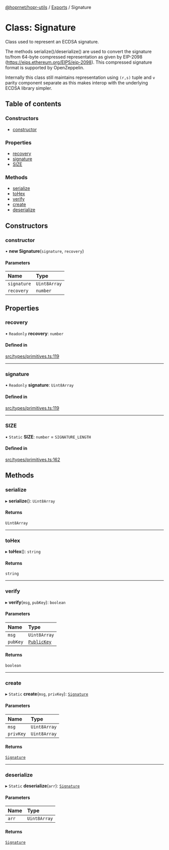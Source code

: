 [@hoprnet/hopr-utils](../README.md) / [Exports](../modules.md) / Signature

# Class: Signature

Class used to represent an ECDSA signature.

The methods serialize()/deserialize() are used to convert the signature
to/from 64-byte compressed representation as given by EIP-2098 (https://eips.ethereum.org/EIPS/eip-2098).
This compressed signature format is supported by OpenZeppelin.

Internally this class still maintains representation using `(r,s)` tuple and `v` parity component separate
as this makes interop with the underlying ECDSA library simpler.

## Table of contents

### Constructors

- [constructor](Signature.md#constructor)

### Properties

- [recovery](Signature.md#recovery)
- [signature](Signature.md#signature)
- [SIZE](Signature.md#size)

### Methods

- [serialize](Signature.md#serialize)
- [toHex](Signature.md#tohex)
- [verify](Signature.md#verify)
- [create](Signature.md#create)
- [deserialize](Signature.md#deserialize)

## Constructors

### constructor

• **new Signature**(`signature`, `recovery`)

#### Parameters

| Name | Type |
| :------ | :------ |
| `signature` | `Uint8Array` |
| `recovery` | `number` |

## Properties

### recovery

• `Readonly` **recovery**: `number`

#### Defined in

[src/types/primitives.ts:119](https://github.com/hoprnet/hoprnet/blob/master/packages/utils/src/types/primitives.ts#L119)

___

### signature

• `Readonly` **signature**: `Uint8Array`

#### Defined in

[src/types/primitives.ts:119](https://github.com/hoprnet/hoprnet/blob/master/packages/utils/src/types/primitives.ts#L119)

___

### SIZE

▪ `Static` **SIZE**: `number` = `SIGNATURE_LENGTH`

#### Defined in

[src/types/primitives.ts:162](https://github.com/hoprnet/hoprnet/blob/master/packages/utils/src/types/primitives.ts#L162)

## Methods

### serialize

▸ **serialize**(): `Uint8Array`

#### Returns

`Uint8Array`

___

### toHex

▸ **toHex**(): `string`

#### Returns

`string`

___

### verify

▸ **verify**(`msg`, `pubKey`): `boolean`

#### Parameters

| Name | Type |
| :------ | :------ |
| `msg` | `Uint8Array` |
| `pubKey` | [`PublicKey`](PublicKey.md) |

#### Returns

`boolean`

___

### create

▸ `Static` **create**(`msg`, `privKey`): [`Signature`](Signature.md)

#### Parameters

| Name | Type |
| :------ | :------ |
| `msg` | `Uint8Array` |
| `privKey` | `Uint8Array` |

#### Returns

[`Signature`](Signature.md)

___

### deserialize

▸ `Static` **deserialize**(`arr`): [`Signature`](Signature.md)

#### Parameters

| Name | Type |
| :------ | :------ |
| `arr` | `Uint8Array` |

#### Returns

[`Signature`](Signature.md)
